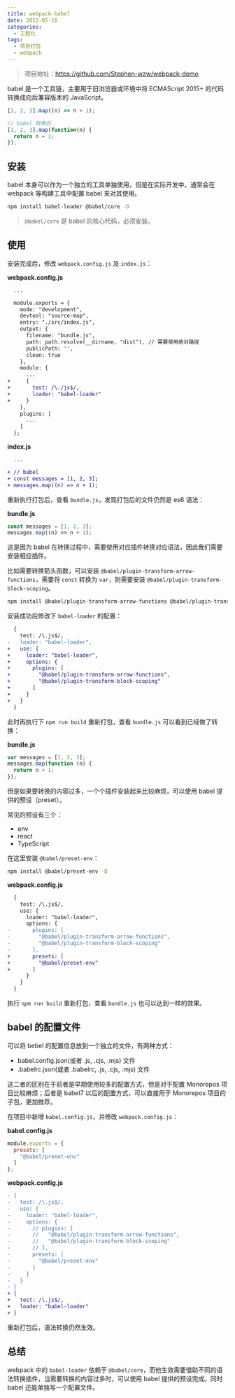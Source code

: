 ```yaml
---
title: webpack-babel
date: 2022-05-16
categories:
  - 工程化
tags:
  - 项目打包
  - webpack
---
```


> 项目地址：https://github.com/Stephen-wzw/webpack-demo

babel 是一个工具链，主要用于旧浏览器或环境中将 ECMAScript 2015+ 的代码转换成向后兼容版本的 JavaScript。

```js
[1, 2, 3].map((n) => n + 1);

// babel 转换后
[1, 2, 3].map(function(n) {
  return n + 1;
});
```

## 安装

babel 本身可以作为一个独立的工具单独使用，但是在实际开发中，通常会在 webpack 等构建工具中配置 babel 来对其使用。

```bash
npm install babel-loader @babel/core -D
```

> `@babel/core` 是 babel 的核心代码，必须安装。

## 使用

安装完成后，修改 `webpack.config.js` 及 `index.js`：

**webpack.config.js**

```diff
  ...

  module.exports = {
    mode: "development",
    devtool: "source-map",
    entry: "./src/index.js",
    output: {
      filename: "bundle.js",
      path: path.resolve(__dirname, "dist"), // 需要使用绝对路径
      publicPath: '',
      clean: true
    },
    module: {
      ...
+     {
+       test: /\./js$/,
+       loader: "babel-loader"
+     }
    },
    plugins: [
      ...
    ]
  };
```

**index.js**

```diff
  ...

+ // babel
+ const messages = [1, 2, 3];
+ messages.map((n) => n + 1);
```

重新执行打包后，查看 `bundle.js`，发现打包后的文件仍然是 es6 语法：

**bundle.js**

```js
const messages = [1, 2, 3];
messages.map((n) => n + 1);
```

这是因为 babel 在转换过程中，需要使用对应插件转换对应语法，因此我们需要安装相应插件。

比如需要转换箭头函数，可以安装 `@babel/plugin-transform-arrow-functions`，需要将 `const` 转换为 `var`，则需要安装 `@babel/plugin-transform-block-scoping`。

```bash
npm install @babel/plugin-transform-arrow-functions @babel/plugin-transform-block-scoping -D
```

安装成功后修改下 `babel-loader` 的配置：

```diff
  {
    test: /\.js$/,
-   loader: "babel-loader",
+   use: {
+     loader: "babel-loader",
+     options: {
+       plugins: [
+         "@babel/plugin-transform-arrow-functions",
+         "@babel/plugin-transform-block-scoping"
+       ]
+     }
+   }
  }
```

此时再执行下 `npm run build` 重新打包，查看 `bundle.js` 可以看到已经做了转换：

**bundle.js**

```js
var messages = [1, 2, 3];
messages.map(function (n) {
  return n + 1;
});
```

但是如果要转换的内容过多，一个个插件安装起来比较麻烦，可以使用 babel 提供的预设（preset）。

常见的预设有三个：

* env
* react
* TypeScript

在这里安装 `@babel/preset-env`：

```bash
npm install @babel/preset-env -D
```

**webpack.config.js**

```diff
  {
    test: /\.js$/,
    use: {
      loader: "babel-loader",
      options: {
-       plugins: [
-         "@babel/plugin-transform-arrow-functions",
-         "@babel/plugin-transform-block-scoping"
-       ],
+       presets: [
+         "@babel/preset-env"
+       ]
      }
    }
  }
```

执行 `npm run build` 重新打包，查看 `bundle.js` 也可以达到一样的效果。

## babel 的配置文件

可以将 bebel 的配置信息放到一个独立的文件，有两种方式：

* babel.config.json(或者 .js, .cjs, .mjs) 文件
* .babelrc.json(或者 .babelrc, .js, .cjs, .mjs) 文件

这二者的区别在于前者是早期使用较多的配置方式，但是对于配置 Monorepos 项目比较麻烦；后者是 babel7 以后的配置方式，可以直接用于 Monorepos 项目的子包，更加推荐。

在项目中新增 `babel.config.js`，并修改 `webpack.config.js`：

**babel.config.js**

```js
module.exports = {
  presets: [
    "@babel/preset-env"
  ]
};
```

**webpack.config.js**

```diff
- {
-   test: /\.js$/,
-   use: {
-     loader: "babel-loader",
-     options: {
-       // plugins: [
-       //   "@babel/plugin-transform-arrow-functions",
-       //   "@babel/plugin-transform-block-scoping"
-       // ],
-       presets: [
-         "@babel/preset-env"
-       ]
-     }
-   }
- }
+ {
+   test: /\.js$/,
+   loader: "babel-loader"
+ }
```

重新打包后，语法转换仍然生效。

## 总结

webpack 中的 `babel-loader` 依赖于 `@babel/core`，而他生效需要借助不同的语法转换插件，当需要转换的内容过多时，可以使用 babel 提供的预设完成。同时 babel 还能单独写一个配置文件。